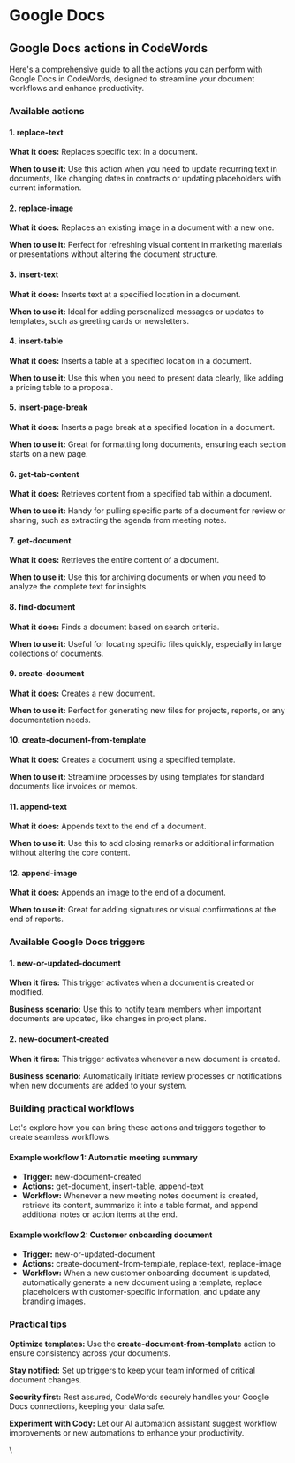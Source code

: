 # Google Docs

## Google Docs actions in CodeWords

Here's a comprehensive guide to all the actions you can perform with Google Docs in CodeWords, designed to streamline your document workflows and enhance productivity.

### Available actions

#### 1. replace-text

**What it does:** Replaces specific text in a document.

**When to use it:** Use this action when you need to update recurring text in documents, like changing dates in contracts or updating placeholders with current information.

#### 2. replace-image

**What it does:** Replaces an existing image in a document with a new one.

**When to use it:** Perfect for refreshing visual content in marketing materials or presentations without altering the document structure.

#### 3. insert-text

**What it does:** Inserts text at a specified location in a document.

**When to use it:** Ideal for adding personalized messages or updates to templates, such as greeting cards or newsletters.

#### 4. insert-table

**What it does:** Inserts a table at a specified location in a document.

**When to use it:** Use this when you need to present data clearly, like adding a pricing table to a proposal.

#### 5. insert-page-break

**What it does:** Inserts a page break at a specified location in a document.

**When to use it:** Great for formatting long documents, ensuring each section starts on a new page.

#### 6. get-tab-content

**What it does:** Retrieves content from a specified tab within a document.

**When to use it:** Handy for pulling specific parts of a document for review or sharing, such as extracting the agenda from meeting notes.

#### 7. get-document

**What it does:** Retrieves the entire content of a document.

**When to use it:** Use this for archiving documents or when you need to analyze the complete text for insights.

#### 8. find-document

**What it does:** Finds a document based on search criteria.

**When to use it:** Useful for locating specific files quickly, especially in large collections of documents.

#### 9. create-document

**What it does:** Creates a new document.

**When to use it:** Perfect for generating new files for projects, reports, or any documentation needs.

#### 10. create-document-from-template

**What it does:** Creates a document using a specified template.

**When to use it:** Streamline processes by using templates for standard documents like invoices or memos.

#### 11. append-text

**What it does:** Appends text to the end of a document.

**When to use it:** Use this to add closing remarks or additional information without altering the core content.

#### 12. append-image

**What it does:** Appends an image to the end of a document.

**When to use it:** Great for adding signatures or visual confirmations at the end of reports.

### Available Google Docs triggers

#### 1. new-or-updated-document

**When it fires:** This trigger activates when a document is created or modified.

**Business scenario:** Use this to notify team members when important documents are updated, like changes in project plans.

#### 2. new-document-created

**When it fires:** This trigger activates whenever a new document is created.

**Business scenario:** Automatically initiate review processes or notifications when new documents are added to your system.

### Building practical workflows

Let's explore how you can bring these actions and triggers together to create seamless workflows.

#### Example workflow 1: Automatic meeting summary

* **Trigger:** new-document-created
* **Actions:** get-document, insert-table, append-text
* **Workflow:** Whenever a new meeting notes document is created, retrieve its content, summarize it into a table format, and append additional notes or action items at the end.

#### Example workflow 2: Customer onboarding document

* **Trigger:** new-or-updated-document
* **Actions:** create-document-from-template, replace-text, replace-image
* **Workflow:** When a new customer onboarding document is updated, automatically generate a new document using a template, replace placeholders with customer-specific information, and update any branding images.

### Practical tips

**Optimize templates:** Use the **create-document-from-template** action to ensure consistency across your documents.

**Stay notified:** Set up triggers to keep your team informed of critical document changes.

**Security first:** Rest assured, CodeWords securely handles your Google Docs connections, keeping your data safe.

**Experiment with Cody:** Let our AI automation assistant suggest workflow improvements or new automations to enhance your productivity.

\
